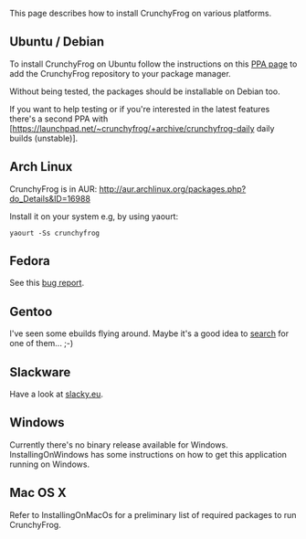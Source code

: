 This page describes how to install CrunchyFrog on various platforms.




## Ubuntu / Debian ##

To install CrunchyFrog on Ubuntu follow the instructions on
this [PPA page](https://launchpad.net/~crunchyfrog/+archive/ppa)
to add the CrunchyFrog repository to your package manager.

Without being tested, the packages should be installable on Debian too.

If you want to help testing or if you're interested in the latest
features there's a second PPA with
[https://launchpad.net/~crunchyfrog/+archive/crunchyfrog-daily daily
builds (unstable)].

## Arch Linux ##

CrunchyFrog is in AUR:
http://aur.archlinux.org/packages.php?do_Details&ID=16988

Install it on your system e.g, by using yaourt:

```
yaourt -Ss crunchyfrog
```


## Fedora ##

See this [bug report](https://bugzilla.redhat.com/show_bug.cgi?id=526451).

## Gentoo ##

I've seen some ebuilds flying around. Maybe it's a good idea to
[search](http://www.google.com/search?q=crunchyfrog+gentoo)
for one of them... ;-)


## Slackware ##

Have a look at
[slacky.eu](http://www.slacky.eu/aadm/pkgs/index.php?pkg=2247&ver=3).


## Windows ##

Currently there's no binary release available for
Windows. InstallingOnWindows has some instructions on how to get this
application running on Windows.

## Mac OS X ##

Refer to InstallingOnMacOs for a preliminary list of required packages
to run CrunchyFrog.